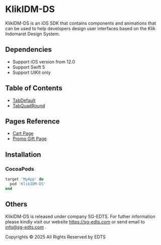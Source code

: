 # KlikIDM-DS

KlikIDM-DS is an iOS SDK that contains components and animations that can be used to help developers design user interfaces based on the Klik Indomaret Design System.

## Dependencies
- Support iOS version from 12.0
- Support Swift 5
- Support UIKit only

## Table of Contents
- [TabDefault](https://github.com/rghinnaa-edts/KlikIDM-DS/tree/main/KlikIDM-DS/Views/Components/Tab/Default)
- [TabQuadRound](https://github.com/rghinnaa-edts/KlikIDM-DS/tree/main/KlikIDM-DS/Views/Components/Tab/QuadRound)

## Pages Reference
- [Cart Page](https://github.com/rghinnaa-edts/KlikIDM-DS/tree/main/KlikIDM-DS/Views/Pages/CartPage)
- [Promo Gift Page](https://github.com/rghinnaa-edts/KlikIDM-DS/tree/main/KlikIDM-DS/Views/Pages/PromoGiftPage)

## Installation

### CocoaPods
```ruby
target 'MyApp' do
  pod 'KlikIDM-DS'
end
```

## Others
KlikIDM-DS is released under company SG-EDTS. For futher information please kindly visit our website https://sg-edts.com or send email to info@sg-edts.com .

Copyrights © 2025 All Rights Reserved by EDTS
